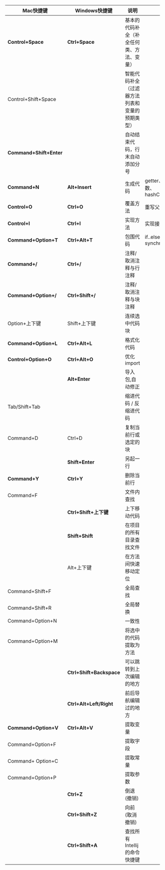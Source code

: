 
|Mac快捷键|Windows快捷键|说明|备注|
|----|----|----|----|
|**Control+Space**|**Ctrl+Space**|基本的代码补全（补全任何类、方法、变量）||
|Control+Shift+Space||智能代码补全（过滤器方法列表和变量的预期类型）||
|**Command+Shift+Enter**||自动结束代码，行末自动添加分号||
|**Command+N**|**Alt+Insert**|生成代码|getter、setter、构造函数、hashCode/equals,toString|
|**Control+O**|**Ctrl+O**|覆盖方法|重写父类方法|
|**Control+I**|**Ctrl+I**|实现方法|实现接口中的方法|
|**Command+Option+T**|**Ctrl+Alt+T**|包围代码|if..else, try..catch, for, synchronized|
|**Command+/**|**Ctrl+/**|注释/取消注释与行注释||
|**Command+Option+/**|**Ctrl+Shift+/**|注释/取消注释与块注释||
|Option+上下键|Shift+上下键|连续选中代码块||
|**Command+Option+L**|**Ctrl+Alt+L**|格式化代码||
|**Control+Option+O**|**Ctrl+Alt+O**|优化import||
||**Alt+Enter**|导入包,自动修正||
|Tab/Shift+Tab||缩进代码 / 反缩进代码||
|Command+D|Ctrl+D|复制当前行或选定的块||
||**Shift+Enter**|另起一行||
|**Command+Y**|**Ctrl+Y**|删除当前行||
|Command+F||文件内查找||
||**Ctrl+Shift+上下键**|上下移动代码||
||**Shift+Shift**|在项目的所有目录查找文件||
||Alt+上下键|在方法间快速移动定位||
|Command+Shift+F||全局查找||
|Command+Shift+R||全局替换||
|Command+Option+N||一致性||
|Command+Option+M||将选中的代码提取为方法||
||**Ctrl+Shift+Backspace**|可以跳转到上次编辑的地方||
||**Ctrl+Alt+Left/Right**|前后导航编辑过的地方||
|**Command+Option+V**|**Ctrl+Alt+V**|提取变量||
|Command+Option+F||提取字段||
|Command+ Option+C||提取常量||
|Command+Option+P||提取参数||
||**Ctrl+Z**|倒退(撤销)||
||**Ctrl+Shift+Z**|向前(取消撤销)||
||**Ctrl+Shift+A**|查找所有Intellij的命令快捷键||
